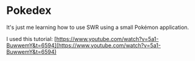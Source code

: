 # Pokedex

It's just me learning how to use SWR using a small Pokémon application.

I used this tutorial: [https://www.youtube.com/watch?v=5a1-BuwwemY&t=6594](https://www.youtube.com/watch?v=5a1-BuwwemY&t=6594)
